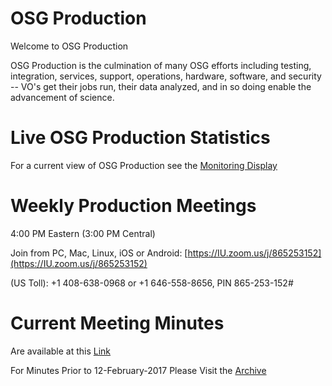 # OSG Production

Welcome to OSG Production 

OSG Production is the culmination of many OSG efforts including testing, integration, services, support, operations, hardware, software, and security -- VO's get their jobs run, their data analyzed, and in so doing enable the advancement of science.

# Live OSG Production Statistics

For a current view of OSG Production see the [Monitoring Display](http://display.grid.iu.edu/)

# Weekly Production Meetings

4:00 PM Eastern (3:00 PM Central)

Join from PC, Mac, Linux, iOS or Android: [https://IU.zoom.us/j/865253152](https://IU.zoom.us/j/865253152)

(US Toll): +1 408-638-0968 or +1 646-558-8656, PIN 865-253-152#

# Current Meeting Minutes

Are available at this [Link](https://opensciencegrid.github.io/production/WeeklyMinutes.md)

For Minutes Prior to 12-February-2017 Please Visit the [Archive](https://twiki.grid.iu.edu/bin/view/Production/WeeklyProductionMeetings)

